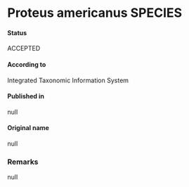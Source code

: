 # Proteus americanus SPECIES

#### Status
ACCEPTED

#### According to
Integrated Taxonomic Information System

#### Published in
null

#### Original name
null

### Remarks
null